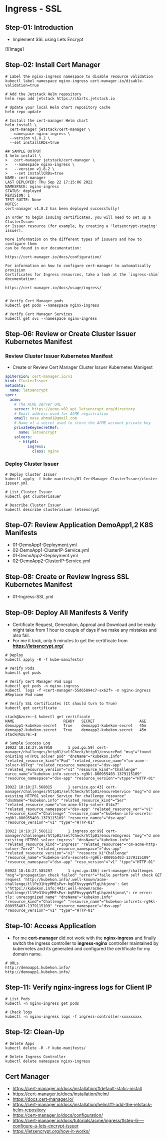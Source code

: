 # Ingress - SSL

## Step-01: Introduction
- Implement SSL using Lets Encrypt

[![Image]

## Step-02: Install Cert Manager
```t
# Label the nginx-ingress namespace to disable resource validation
kubectl label namespace nginx-ingress cert-manager.io/disable-validation=true

# Add the Jetstack Helm repository
helm repo add jetstack https://charts.jetstack.io

# Update your local Helm chart repository cache
helm repo update

# Install the cert-manager Helm chart
helm install \
  cert-manager jetstack/cert-manager \
  --namespace nginx-ingress \
  --version v1.8.2 \
  --set installCRDs=true

## SAMPLE OUTPUT
$ helm install \
>   cert-manager jetstack/cert-manager \
>   --namespace nginx-ingress \
>   --version v1.8.2 \
>   --set installCRDs=true     
NAME: cert-manager
LAST DEPLOYED: Thu Sep 22 17:15:06 2022
NAMESPACE: nginx-ingress
STATUS: deployed
REVISION: 1
TEST SUITE: None
NOTES:
cert-manager v1.8.2 has been deployed successfully!

In order to begin issuing certificates, you will need to set up a ClusterIssuer
or Issuer resource (for example, by creating a 'letsencrypt-staging' issuer).

More information on the different types of issuers and how to configure them
can be found in our documentation:

https://cert-manager.io/docs/configuration/

For information on how to configure cert-manager to automatically provision
Certificates for Ingress resources, take a look at the `ingress-shim`
documentation:

https://cert-manager.io/docs/usage/ingress/


# Verify Cert Manager pods
kubectl get pods --namespace nginx-ingress

# Verify Cert Manager Services
kubectl get svc --namespace nginx-ingress
```

## Step-06: Review or Create Cluster Issuer Kubernetes Manifest
### Review Cluster Issuer Kubernetes Manifest
- Create or Review Cert Manager Cluster Issuer Kubernetes Manigest
```yaml
apiVersion: cert-manager.io/v1
kind: ClusterIssuer
metadata:
  name: letsencrypt
spec:
  acme:
    # The ACME server URL
    server: https://acme-v02.api.letsencrypt.org/directory
    # Email address used for ACME registration
    email: nase.ahmad1@gmail.com
    # Name of a secret used to store the ACME account private key
    privateKeySecretRef:
      name: letsencrypt
    solvers:
      - http01:
          ingress:
            class: nginx
```

### Deploy Cluster Issuer
```t
# Deploy Cluster Issuer
kubectl apply -f kube-manifests/01-CertManager-ClusterIssuer/cluster-issuer.yml

# List Cluster Issuer
kubectl get clusterissuer

# Describe Cluster Issuer
kubectl describe clusterissuer letsencrypt
```


## Step-07: Review Application DemoApp1,2 K8S Manifests
- 01-DemoApp1-Deployment.yml
- 02-DemoApp1-ClusterIP-Service.yml
- 01-DemoApp2-Deployment.yml
- 02-DemoApp2-ClusterIP-Service.yml

## Step-08: Create or Review Ingress SSL Kubernetes Manifest
- 01-Ingress-SSL.yml

## Step-09: Deploy All Manifests & Verify
- Certificate Request, Generation, Approal and Download and be ready might take from 1 hour to couple of days if we make any mistakes and also fail.
- For me it took, only 5 minutes to get the certificate from **https://letsencrypt.org/**
```t
# Deploy
kubectl apply -R -f kube-manifests/

# Verify Pods
kubectl get pods

# Verify Cert Manager Pod Logs
kubectl get pods -n nginx-ingress
kubectl  logs -f <cert-manager-55d65894c7-sx62f> -n nginx-ingress #Replace Pod name

# Verify SSL Certificates (It should turn to True)
kubectl get certificate
```
```log
stack@Azure:~$ kubectl get certificate
NAME                      READY   SECRET                    AGE
demoapp1-kubekon-secret   True    demoapp1-kubekon-secret   45m
demoapp2-kubekon-secret   True    demoapp2-kubekon-secret   45m
stack@Azure:~$
```

```log
# Sample Success Log
I0922 18:18:27.567910       1 pod.go:59] cert-manager/challenges/http01/selfCheck/http01/ensurePod "msg"="found onisting HTTP01 solver pod" "dnsName"="kubekon.info" "related_resource_kind"="Pod" "related_resource_name"="cm-acme--solver-k97xg" "related_resource_namespace"="dsv-app" "related_resource_version"="v1" "resource_kind"="Challenge" ource_name"="kubekon-info-secrets-rg9kl-800955403-1379115109" "resource_namespace"="dsv-app" "resource_version"="vtype"="HTTP-01"

I0922 18:18:27.568015       1 service.go:43] cert-manager/challenges/http01/selfCheck/http01/ensureService "msg"="d one existing HTTP01 solver Service for challenge resource" "dnsName"="kubekon.info" "related_resource_kind"="Ser" "related_resource_name"="cm-acme-http-solver-8l4x7" "related_resource_namespace"="dsv-app" "related_resource_ver"="v1" "resource_kind"="Challenge" "resource_name"="kubekon-info-secrets-rg9kl-800955403-1379115109" "resource_namce"="dsv-app" "resource_version"="v1" "type"="HTTP-01"

I0922 18:18:27.568112       1 ingress.go:99] cert-manager/challenges/http01/selfCheck/http01/ensureIngress "msg"="d one existing HTTP01 solver ingress" "dnsName"="kubekon.info" "related_resource_kind"="Ingress" "related_resourcee"="cm-acme-http-solver-7mrv2" "related_resource_namespace"="dsv-app" "related_resource_version"="v1" "resource_ki"Challenge" "resource_name"="kubekon-info-secrets-rg9kl-800955403-1379115109" "resource_namespace"="dsv-app" "reso_version"="v1" "type"="HTTP-01"

E0922 18:18:27.585297       1 sync.go:186] cert-manager/challenges "msg"="propagation check failed" "error"="faile perform self check GET request 'http://kubekon.info/.well-known/acme-challenge/tllPe31HzyMMEsPwr-bqBF6vyyqmVFlgLhkjono': Get \"https://kubekon.info:443/.well-known/acme-challenge/tllPe31HzyMMEsPwr-bqBF6vyyqmVFlgLhpzmtkjono\": re error: tls: unrecognized name" "dnsName"="kubekon.info" "resource_kind"="Challenge" "resource_name"="kubekon-infcrets-rg9kl-800955403-1379115109" "resource_namespace"="dsv-app" "resource_version"="v1" "type"="HTTP-01"
```

## Step-10: Access Application
- For me **cert-manager** did not work with the **nginx-ingress** and finally switch the ingress controller to **ingress-nginx** controller maintained by kubernetes and its generated and configured the certificate for my domain name.
```t
# URLs
http://demoapp1.kubekon.info/
http://demoapp1.kubekon.info/
```

## Step-11: Verify nginx-ingress logs for Client IP
```t
# List Pods
kubectl -n nginx-ingress get pods

# Check logs
kubectl -n nginx-ingress logs -f ingress-controller-xxxxxxxxx
```
## Step-12: Clean-Up
```t
# Delete Apps
kubectl delete -R -f kube-manifests/

# Delete Ingress Controller
kubectl delete namespace nginx-ingress
```

## Cert Manager
- https://cert-manager.io/docs/installation/#default-static-install
- https://cert-manager.io/docs/installation/helm/
- https://docs.cert-manager.io/
- https://cert-manager.io/docs/installation/helm/#1-add-the-jetstack-helm-repository
- https://cert-manager.io/docs/configuration/
- https://cert-manager.io/docs/tutorials/acme/ingress/#step-6---configure-a-lets-encrypt-issuer
- https://letsencrypt.org/how-it-works/
